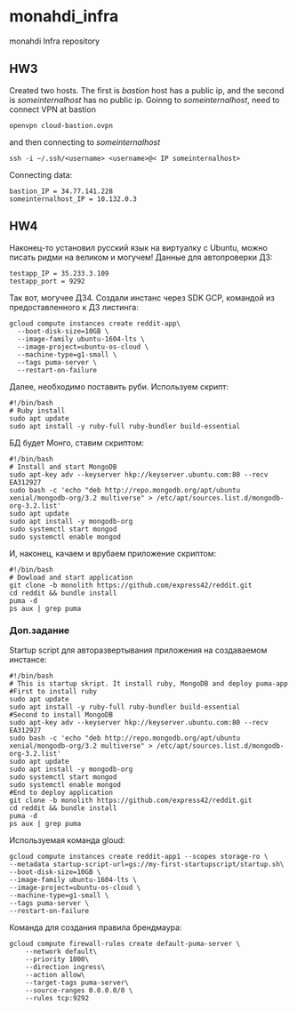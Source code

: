 # monahdi_infra
monahdi Infra repository
## HW3
Created two hosts. The first is *bastion* host has a public ip, and the second is *someinternalhost* has no public ip.
Goinng to *someinternalhost*, need to connect VPN at bastion
``` 
openvpn cloud-bastion.ovpn 
```
and then connecting to *someinternalhost* 
``` 
ssh -i ~/.ssh/<username> <username>@< IP someinternalhost> 
```

Connecting data:
``` 
bastion_IP = 34.77.141.228 
someinternalhost_IP = 10.132.0.3
```

## HW4
Наконец-то установил русский язык на виртуалку с Ubuntu, можно писать ридми на великом и могучем!
Данные для автопроверки ДЗ:
```
testapp_IP = 35.233.3.109
testapp_port = 9292
```

Так вот, могучее ДЗ4.
Создали инстанс через SDK GCP, командой из предоставленного к ДЗ листинга:
```
gcloud compute instances create reddit-app\
  --boot-disk-size=10GB \
  --image-family ubuntu-1604-lts \
  --image-project=ubuntu-os-cloud \
  --machine-type=g1-small \
  --tags puma-server \
  --restart-on-failure
  ```
  Далее, необходимо поставить руби. Используем скрипт:
  ```
#!/bin/bash
# Ruby install
sudo apt update
sudo apt install -y ruby-full ruby-bundler build-essential
```
БД будет Монго, ставим скриптом:
```
#!/bin/bash
# Install and start MongoDB
sudo apt-key adv --keyserver hkp://keyserver.ubuntu.com:80 --recv EA312927
sudo bash -c 'echo "deb http://repo.mongodb.org/apt/ubuntu xenial/mongodb-org/3.2 multiverse" > /etc/apt/sources.list.d/mongodb-org-3.2.list'
sudo apt update
sudo apt install -y mongodb-org
sudo systemctl start mongod
sudo systemctl enable mongod
```
И, наконец, качаем и врубаем приложение скриптом:
```
#!/bin/bash
# Dowload and start application
git clone -b monolith https://github.com/express42/reddit.git
cd reddit && bundle install
puma -d
ps aux | grep puma
```
###  Доп.задание
Startup script для авторазвертывания приложения на создаваемом инстансе:

```
#!/bin/bash
# This is startup skript. It install ruby, MongoDB and deploy puma-app
#First to install ruby
sudo apt update
sudo apt install -y ruby-full ruby-bundler build-essential
#Second to install MongoDB
sudo apt-key adv --keyserver hkp://keyserver.ubuntu.com:80 --recv EA312927
sudo bash -c 'echo "deb http://repo.mongodb.org/apt/ubuntu xenial/mongodb-org/3.2 multiverse" > /etc/apt/sources.list.d/mongodb-org-3.2.list'
sudo apt update
sudo apt install -y mongodb-org
sudo systemctl start mongod
sudo systemctl enable mongod
#End to deploy application
git clone -b monolith https://github.com/express42/reddit.git
cd reddit && bundle install
puma -d
ps aux | grep puma
```
Используемая команда gloud:
```
gcloud compute instances create reddit-app1 --scopes storage-ro \
--metadata startup-script-url=gs://my-first-startupscript/startup.sh\
--boot-disk-size=10GB \
--image-family ubuntu-1604-lts \
--image-project=ubuntu-os-cloud \
--machine-type=g1-small \
--tags puma-server \
--restart-on-failure
```
Команда для создания правила брендмаура:
```
gcloud compute firewall-rules create default-puma-server \
    --network default\
    --priority 1000\
    --direction ingress\
    --action allow\
    --target-tags puma-server\
    --source-ranges 0.0.0.0/0 \
    --rules tcp:9292
```

